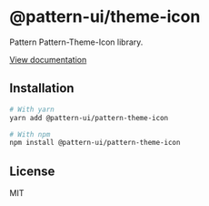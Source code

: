 # @pattern-ui/theme-icon

Pattern Pattern-Theme-Icon library.

[View documentation](https://pattern.icu/)

## Installation

```sh
# With yarn
yarn add @pattern-ui/pattern-theme-icon

# With npm
npm install @pattern-ui/pattern-theme-icon
```

## License

MIT
